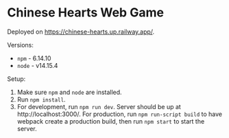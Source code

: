 # Chinese Hearts Web Game

Deployed on https://chinese-hearts.up.railway.app/.

Versions:
* `npm` - 6.14.10
* `node` - v14.15.4

Setup:
1) Make sure `npm` and `node` are installed.
2) Run `npm install`.
3) For development, run `npm run dev`. Server should be up at http://localhost:3000/. For production, run `npm run-script build` to have webpack create a production build, then run `npm start` to start the server.
